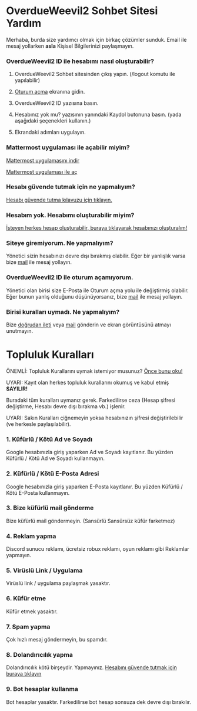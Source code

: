 # OverdueWeevil2 Sohbet Sitesi Yardım
Merhaba, burda size yardımcı olmak için birkaç çözümler sunduk. Email ile mesaj yollarken **asla** Kişisel Bilgilerinizi paylaşmayın.
### OverdueWeevil2 ID ile hesabımı nasıl oluşturabilir?
1. OverdueWeevil2 Sohbet sitesinden çıkış yapın. (/logout komutu ile yapılabilir)

2. [Oturum açma](//overdueweevil2.cloud.mattermost.com/login) ekranına gidin.

2. OverdueWeevil2 ID yazısına basın.

3. Hesabınız yok mu? yazısının yanındaki Kaydol butonuna basın. (yada aşağıdaki şeçenekleri kullanın.)

4. Ekrandaki adımları uygulayın.
### Mattermost uygulaması ile açabilir miyim?
[Mattermost uygulamasını indir](//mattermost.com/download/#mattermostApps)

[Mattermost uygulaması ile aç](//overdueweevil2.cloud.mattermost.com/landing#/)
### Hesabı güvende tutmak için ne yapmalıyım?
[Hesabı güvende tutma kılavuzu için tıklayın.](Hesap.md#hesab%C4%B1n%C4%B1z%C4%B1-g%C3%BCvende-tutma-k%C4%B1lavuzu)
### Hesabım yok. Hesabımı oluşturabilir miyim?
[İsteyen herkes hesap oluşturabilir, buraya tıklayarak hesabınızı oluşturalım!](https://overdueweevil2.cloud.mattermost.com/signup_user_complete)
### Siteye giremiyorum. Ne yapmalıyım?
Yönetici sizin hesabınızı devre dışı bırakmış olabilir. Eğer bir yanlışlık varsa bize [mail](mailto:mail@overdueweevil2.tk) ile mesaj yollayın.
### OverdueWeevil2 ID ile oturum açamıyorum.
Yönetici olan birisi size E-Posta ile Oturum açma yolu ile değiştirmiş olabilir. Eğer bunun yanlış olduğunu düşünüyorsanız, bize [mail](mailto:61hasanabdullahuygun@gmail.com) ile mesaj yollayın.
### Birisi kuralları uymadı. Ne yapmalıyım?
Bize [doğrudan ileti](https://overdueweevil2.cloud.mattermost.com/main/messages/@overdueweevil2) veya [mail](mailto:mail@overdueweevil2.tk) gönderin ve ekran görüntüsünü atmayı unutmayın.
# Topluluk Kuralları
ÖNEMLİ: Topluluk Kurallarını uymak istemiyor musunuz? [Önce bunu oku!](Topluluk.md)

UYARI: Kayıt olan herkes topluluk kurallarını okumuş ve kabul etmiş **SAYILIR!**

Buradaki tüm kuralları uymanız gerek. Farkedilirse ceza (Hesap şifresi değiştirme, Hesabı devre dışı bırakma vb.) işlenir.

UYARI: Sakın Kuralları çiğnemeyin yoksa hesabınızın şifresi değiştirilebilir (ve herkesle paylaşılabilir).
### 1. Küfürlü / Kötü Ad ve Soyadı
Google hesabınızla giriş yaparken Ad ve Soyadı kayıtlanır. Bu yüzden Küfürlü / Kötü Ad ve Soyadı kullanmayın.
### 2. Küfürlü / Kötü E-Posta Adresi
Google hesabınızla giriş yaparken E-Posta kayıtlanır. Bu yüzden Küfürlü / Kötü E-Posta kullanmayın.
### 3. Bize küfürlü mail gönderme
Bize küfürlü mail göndermeyin. (Sansürlü Sansürsüz küfür farketmez)
### 4. Reklam yapma
Discord sunucu reklamı, ücretsiz robux reklamı, oyun reklamı gibi Reklamlar yapmayın.
### 5. Virüslü Link / Uygulama
Virüslü link / uygulama paylaşmak yasaktır.
### 6. Küfür etme
Küfür etmek yasaktır.
### 7. Spam yapma
Çok hızlı mesaj göndermeyin, bu spamdır.
### 8. Dolandırıcılık yapma
Dolandırıcılık kötü birşeydir. Yapmayınız. [Hesabını güvende tutmak için buraya tıklayın](Hesap.md#hesab%C4%B1n%C4%B1z%C4%B1-g%C3%BCvende-tutma-k%C4%B1lavuzu)
### 9. Bot hesaplar kullanma
Bot hesaplar yasaktır. Farkedilirse bot hesap sonsuza dek devre dışı bırakılır.
